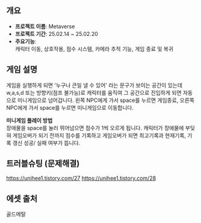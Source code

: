 ## 개요
- **프로젝트 이름**: Metaverse
- **프로젝트 기간**: 25.02.14 ~ 25.02.20
- **주요기능**:  
  캐릭터 이동, 상호작용, 점수 시스템, 카메라 추적 기능, 게임 종료 및 복귀

## 게임 설명
게임을 실행하게 되면 '누구나 큰일 낼 수 있어' 라는 문구가 보이는 공간이 있는데 w,a,s,d 또는 방향키(점프 불가능)로 캐릭터를 움직여 그 공간으로 진입하게 되면 자동으로 미니게임으로 넘어갑니다. 왼쪽 NPC에게 가서 space를 누르면 게임종료, 오른쪽 NPC에게 가서 space를 누르면 미니게임으로 이동합니다.

**미니게임 플레이 방법**  
장애물을 space를 눌러 뛰어넘으면 점수가 1씩 오르게 됩니다. 캐릭터가 장애물에 부딪혀 게임오버가 되기 전까지 점수를 기록하고 게임오버가 되면 최고기록과 현재기록, 기록 갱신 성공/ 실패 여부가 뜹니다.

## 트러블슈팅 (문제해결)
https://unihee1.tistory.com/27
https://unihee1.tistory.com/28

## 에셋 출처
골드메탈



